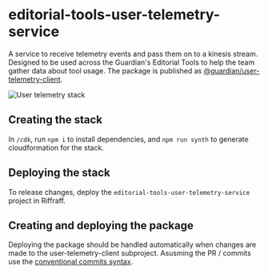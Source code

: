 # editorial-tools-user-telemetry-service

A service to receive telemetry events and pass them on to a kinesis stream. Designed to be used across the Guardian's Editorial Tools to help the team gather data about tool usage. The package is published as [@guardian/user-telemetry-client](https://www.npmjs.com/package/@guardian/user-telemetry-client).

![User telemetry stack](https://user-images.githubusercontent.com/7767575/93306939-6401a180-f7f8-11ea-8851-0d875940e728.jpeg)

## Creating the stack

In `/cdk`, run `npm i` to install dependencies, and `npm run synth` to generate cloudformation for the stack.

## Deploying the stack

To release changes, deploy the `editorial-tools-user-telemetry-service` project in Riffraff.

## Creating and deploying the package

Deploying the package should be handled automatically when changes are made to the user-telemetry-client subproject. Asusming the PR / commits use the [conventional commits syntax](https://www.conventionalcommits.org/en/v1.0.0/).
